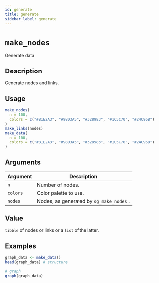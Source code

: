 ```yaml
---
id: generate
title: generate
sidebar_label: generate
---
```


# `make_nodes`

Generate data


## Description

Generate nodes and links.


## Usage

```r
make_nodes(
  n = 100,
  colors = c("#B1E2A3", "#98D3A5", "#328983", "#1C5C70", "#24C96B")
)
make_links(nodes)
make_data(
  n = 100,
  colors = c("#B1E2A3", "#98D3A5", "#328983", "#1C5C70", "#24C96B")
)
```


## Arguments

Argument      |Description
------------- |----------------
`n`     |     Number of nodes.
`colors`     |     Color palette to use.
`nodes`     |     Nodes, as generated by `sg_make_nodes` .


## Value

`tibble` of nodes or links or a `list` of the latter.


## Examples

```r
graph_data <- make_data()
head(graph_data) # structure

# graph
graph(graph_data)
```



